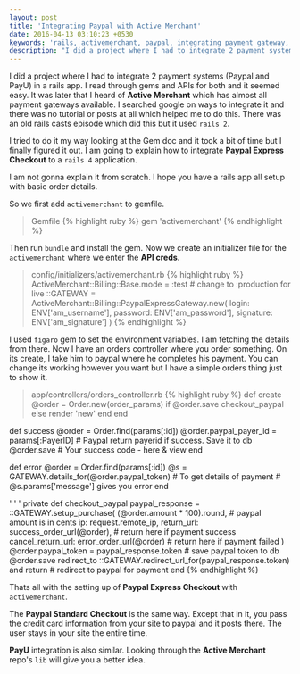 ```yaml
---
layout: post
title: 'Integrating Paypal with Active Merchant'
date: 2016-04-13 03:10:23 +0530
keywords: 'rails, activemerchant, paypal, integrating payment gateway, add paypal to rails, paypal in activemerchant'
description: "I did a project where I had to integrate 2 payment systems (Paypal and PayU) in a rails app. I read through gems and APIs for both and it seemed"
---
```

I did a project where I had to integrate 2 payment systems (Paypal and PayU) in a rails app. I read through gems and APIs for both and it seemed easy. It was later that I heard of **Active Merchant** which has almost all payment gateways available. I searched google on ways to integrate it and there was no tutorial or posts at all which helped me to do this. There was an old rails casts episode which did this but it used `rails 2`. 

I tried to do it my way looking at the Gem doc and it took a bit of time but I finally figured it out. I am going to explain how to integrate **Paypal Express Checkout** to a `rails 4` application.

I am not gonna explain it from scratch. I hope you have a rails app all setup with basic order details. 

So we first add `activemerchant` to gemfile.

> Gemfile
> {% highlight ruby %}
  gem 'activemerchant'
  {% endhighlight %}

Then run `bundle` and install the gem. Now we create an initializer file for the `activemerchant` where we enter the **API creds**.

> config/initializers/activemerchant.rb
> {% highlight ruby %}
  ActiveMerchant::Billing::Base.mode = :test # change to :production for live
  ::GATEWAY = ActiveMerchant::Billing::PaypalExpressGateway.new(
    login: ENV['am_username'],
    password: ENV['am_password'],
    signature: ENV['am_signature']
  )
  {% endhighlight %}

I used `figaro` gem to set the environment variables. I am fetching the details from there. Now I have an orders controller where you order something. On its create, I take him to paypal where he completes his payment. You can change its working however you want but I have a simple orders thing just to show it.

> app/controllers/orders_controller.rb
> {% highlight ruby %}
  def create
    @order = Order.new(order_params)
    if @order.save
      checkout_paypal
    else
      render 'new'
    end
  end

  def success
    @order = Order.find(params[:id])
    @order.paypal_payer_id = params[:PayerID] # Paypal return payerid if success. Save it to db
    @order.save
    # Your success code - here & view
  end

  def error
    @order = Order.find(params[:id])
    @s = GATEWAY.details_for(@order.paypal_token) # To get details of payment
    # @s.params['message'] gives you error
  end

  '
  '
  '
  private
    def checkout_paypal
      paypal_response = ::GATEWAY.setup_purchase(
        (@order.amount * 100).round, # paypal amount is in cents
        ip: request.remote_ip,
        return_url: success_order_url(@order), # return here if payment success
        cancel_return_url: error_order_url(@order) # return here if payment failed
      )
      @order.paypal_token = paypal_response.token # save paypal token to db
      @order.save
      redirect_to ::GATEWAY.redirect_url_for(paypal_response.token) and return  # redirect to paypal for payment
    end
  {% endhighlight %}

Thats all with the setting up of **Paypal Express Checkout** with `activemerchant`. 

The **Paypal Standard Checkout** is the same way. Except that in it, you pass the credit card information from your site to paypal and it posts there. The user stays in your site the entire time. 

**PayU** integration is also similar. Looking through the **Active Merchant** repo's `lib` will give you a better idea.
